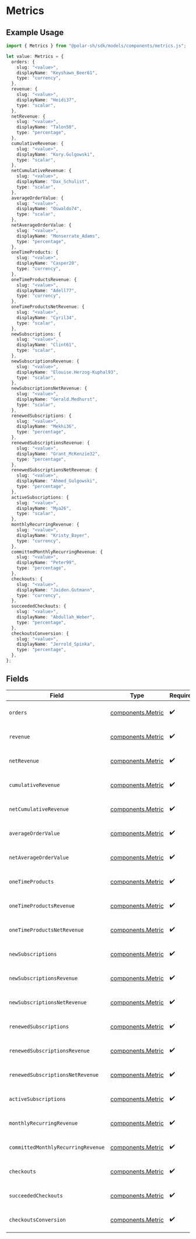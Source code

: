 # Metrics

## Example Usage

```typescript
import { Metrics } from "@polar-sh/sdk/models/components/metrics.js";

let value: Metrics = {
  orders: {
    slug: "<value>",
    displayName: "Keyshawn_Beer61",
    type: "currency",
  },
  revenue: {
    slug: "<value>",
    displayName: "Heidi37",
    type: "scalar",
  },
  netRevenue: {
    slug: "<value>",
    displayName: "Talon50",
    type: "percentage",
  },
  cumulativeRevenue: {
    slug: "<value>",
    displayName: "Kory.Gulgowski",
    type: "scalar",
  },
  netCumulativeRevenue: {
    slug: "<value>",
    displayName: "Dax_Schulist",
    type: "scalar",
  },
  averageOrderValue: {
    slug: "<value>",
    displayName: "Oswaldo74",
    type: "scalar",
  },
  netAverageOrderValue: {
    slug: "<value>",
    displayName: "Monserrate_Adams",
    type: "percentage",
  },
  oneTimeProducts: {
    slug: "<value>",
    displayName: "Casper20",
    type: "currency",
  },
  oneTimeProductsRevenue: {
    slug: "<value>",
    displayName: "Adell77",
    type: "currency",
  },
  oneTimeProductsNetRevenue: {
    slug: "<value>",
    displayName: "Cyril34",
    type: "scalar",
  },
  newSubscriptions: {
    slug: "<value>",
    displayName: "Clint61",
    type: "scalar",
  },
  newSubscriptionsRevenue: {
    slug: "<value>",
    displayName: "Elouise.Herzog-Kuphal93",
    type: "scalar",
  },
  newSubscriptionsNetRevenue: {
    slug: "<value>",
    displayName: "Gerald.Medhurst",
    type: "scalar",
  },
  renewedSubscriptions: {
    slug: "<value>",
    displayName: "Mekhi36",
    type: "percentage",
  },
  renewedSubscriptionsRevenue: {
    slug: "<value>",
    displayName: "Grant_McKenzie32",
    type: "percentage",
  },
  renewedSubscriptionsNetRevenue: {
    slug: "<value>",
    displayName: "Ahmed_Gulgowski",
    type: "percentage",
  },
  activeSubscriptions: {
    slug: "<value>",
    displayName: "Mya26",
    type: "scalar",
  },
  monthlyRecurringRevenue: {
    slug: "<value>",
    displayName: "Kristy_Bayer",
    type: "currency",
  },
  committedMonthlyRecurringRevenue: {
    slug: "<value>",
    displayName: "Peter99",
    type: "percentage",
  },
  checkouts: {
    slug: "<value>",
    displayName: "Jaiden.Gutmann",
    type: "currency",
  },
  succeededCheckouts: {
    slug: "<value>",
    displayName: "Abdullah_Weber",
    type: "percentage",
  },
  checkoutsConversion: {
    slug: "<value>",
    displayName: "Jerrold_Spinka",
    type: "percentage",
  },
};
```

## Fields

| Field                                                  | Type                                                   | Required                                               | Description                                            |
| ------------------------------------------------------ | ------------------------------------------------------ | ------------------------------------------------------ | ------------------------------------------------------ |
| `orders`                                               | [components.Metric](../../models/components/metric.md) | :heavy_check_mark:                                     | Information about a metric.                            |
| `revenue`                                              | [components.Metric](../../models/components/metric.md) | :heavy_check_mark:                                     | Information about a metric.                            |
| `netRevenue`                                           | [components.Metric](../../models/components/metric.md) | :heavy_check_mark:                                     | Information about a metric.                            |
| `cumulativeRevenue`                                    | [components.Metric](../../models/components/metric.md) | :heavy_check_mark:                                     | Information about a metric.                            |
| `netCumulativeRevenue`                                 | [components.Metric](../../models/components/metric.md) | :heavy_check_mark:                                     | Information about a metric.                            |
| `averageOrderValue`                                    | [components.Metric](../../models/components/metric.md) | :heavy_check_mark:                                     | Information about a metric.                            |
| `netAverageOrderValue`                                 | [components.Metric](../../models/components/metric.md) | :heavy_check_mark:                                     | Information about a metric.                            |
| `oneTimeProducts`                                      | [components.Metric](../../models/components/metric.md) | :heavy_check_mark:                                     | Information about a metric.                            |
| `oneTimeProductsRevenue`                               | [components.Metric](../../models/components/metric.md) | :heavy_check_mark:                                     | Information about a metric.                            |
| `oneTimeProductsNetRevenue`                            | [components.Metric](../../models/components/metric.md) | :heavy_check_mark:                                     | Information about a metric.                            |
| `newSubscriptions`                                     | [components.Metric](../../models/components/metric.md) | :heavy_check_mark:                                     | Information about a metric.                            |
| `newSubscriptionsRevenue`                              | [components.Metric](../../models/components/metric.md) | :heavy_check_mark:                                     | Information about a metric.                            |
| `newSubscriptionsNetRevenue`                           | [components.Metric](../../models/components/metric.md) | :heavy_check_mark:                                     | Information about a metric.                            |
| `renewedSubscriptions`                                 | [components.Metric](../../models/components/metric.md) | :heavy_check_mark:                                     | Information about a metric.                            |
| `renewedSubscriptionsRevenue`                          | [components.Metric](../../models/components/metric.md) | :heavy_check_mark:                                     | Information about a metric.                            |
| `renewedSubscriptionsNetRevenue`                       | [components.Metric](../../models/components/metric.md) | :heavy_check_mark:                                     | Information about a metric.                            |
| `activeSubscriptions`                                  | [components.Metric](../../models/components/metric.md) | :heavy_check_mark:                                     | Information about a metric.                            |
| `monthlyRecurringRevenue`                              | [components.Metric](../../models/components/metric.md) | :heavy_check_mark:                                     | Information about a metric.                            |
| `committedMonthlyRecurringRevenue`                     | [components.Metric](../../models/components/metric.md) | :heavy_check_mark:                                     | Information about a metric.                            |
| `checkouts`                                            | [components.Metric](../../models/components/metric.md) | :heavy_check_mark:                                     | Information about a metric.                            |
| `succeededCheckouts`                                   | [components.Metric](../../models/components/metric.md) | :heavy_check_mark:                                     | Information about a metric.                            |
| `checkoutsConversion`                                  | [components.Metric](../../models/components/metric.md) | :heavy_check_mark:                                     | Information about a metric.                            |